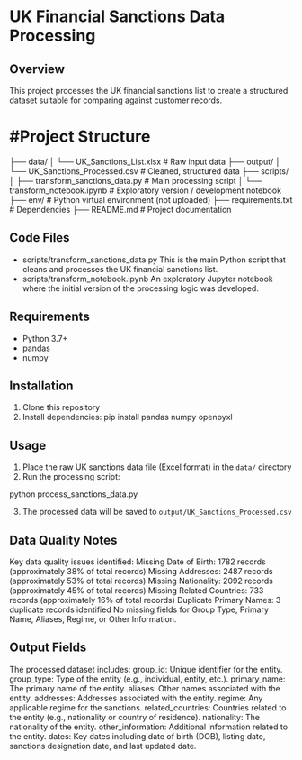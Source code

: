 # UK Financial Sanctions Data Processing

## Overview
This project processes the UK financial sanctions list to create a structured dataset suitable for comparing against customer records.

# #Project Structure

├── data/
│   └── UK_Sanctions_List.xlsx         # Raw input data
├── output/
│   └── UK_Sanctions_Processed.csv     # Cleaned, structured data
├── scripts/
│   ├── transform_sanctions_data.py    # Main processing script
│   └── transform_notebook.ipynb       # Exploratory version / development notebook
├── env/                               # Python virtual environment (not uploaded)
├── requirements.txt                   # Dependencies
├── README.md                          # Project documentation

## Code Files

- scripts/transform_sanctions_data.py  This is the main Python script that cleans and processes the UK financial sanctions list.
- scripts/transform_notebook.ipynb   An exploratory Jupyter notebook where the initial version of the processing logic was developed.

## Requirements
- Python 3.7+
- pandas
- numpy

## Installation
1. Clone this repository
2. Install dependencies:
pip install pandas numpy openpyxl

## Usage
1. Place the raw UK sanctions data file (Excel format) in the `data/` directory
2. Run the processing script:

python process_sanctions_data.py

3. The processed data will be saved to `output/UK_Sanctions_Processed.csv`

## Data Quality Notes
Key data quality issues identified:
    Missing Date of Birth: 1782 records (approximately 38% of total records)
    Missing Addresses: 2487 records (approximately 53% of total records)
    Missing Nationality: 2092 records (approximately 45% of total records)
    Missing Related Countries: 733 records (approximately 16% of total records)
    Duplicate Primary Names: 3 duplicate records identified
    No missing fields for Group Type, Primary Name, Aliases, Regime, or Other Information.

## Output Fields
The processed dataset includes:
group_id: Unique identifier for the entity.
group_type: Type of the entity (e.g., individual, entity, etc.).
primary_name: The primary name of the entity.
aliases: Other names associated with the entity.
addresses: Addresses associated with the entity.
regime: Any applicable regime for the sanctions.
related_countries: Countries related to the entity (e.g., nationality or country of residence).
nationality: The nationality of the entity.
other_information: Additional information related to the entity.
dates: Key dates including date of birth (DOB), listing date, sanctions designation date, and last updated date.